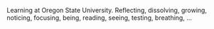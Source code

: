 Learning at Oregon State University. Reflecting, dissolving, growing, noticing, focusing, being, reading, seeing, testing, breathing, ...
